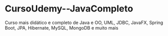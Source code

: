 # CursoUdemy--JavaCompleto
Curso mais didático e completo de Java e OO, UML, JDBC, JavaFX, Spring Boot, JPA, Hibernate, MySQL, MongoDB e muito mais
